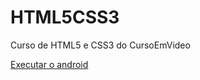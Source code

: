 # HTML5CSS3
 Curso de HTML5 e CSS3 do CursoEmVideo

<a href="https://keytoncunha.github.io/HTML5CSS3/DESAFIO_10/android">Executar o android</a>